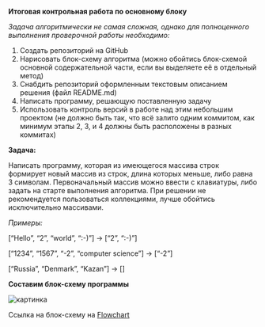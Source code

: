 **Итоговая контрольная работа по основному блоку**

*Задача алгоритмически не самая сложная, однако для полноценного выполнения проверочной работы необходимо:*

1. Создать репозиторий на GitHub
2. Нарисовать блок-схему алгоритма (можно обойтись блок-схемой основной содержательной части, если вы выделяете её в отдельный метод)
3. Снабдить репозиторий оформленным текстовым описанием решения (файл README.md)
4. Написать программу, решающую поставленную задачу
5. Использовать контроль версий в работе над этим небольшим проектом (не должно быть так, что всё залито одним коммитом, как минимум этапы 2, 3, и 4 должны быть расположены в разных коммитах)

**Задача:**

Написать программу, которая из имеющегося массива строк формирует новый массив из строк, длина которых меньше, либо равна 3 символам. Первоначальный массив можно ввести с клавиатуры, либо задать на старте выполнения алгоритма. При решении не рекомендуется пользоваться коллекциями, лучше обойтись исключительно массивами.

*Примеры:*

[“Hello”, “2”, “world”, “:-)”] → [“2”, “:-)”]

[“1234”, “1567”, “-2”, “computer science”] → [“-2”]

[“Russia”, “Denmark”, “Kazan”] → []


**Составим блок-схему программы**

![картинка](https://fs3.fotoload.ru/f/0620/1591212881/4da141d5cf.jpg)

Ссылка на блок-схему на [Flowchart](https://viewer.diagrams.net/?tags=%7B%7D&highlight=0000ff&edit=_blank&layers=1&nav=1&title=%D0%9C%D0%B0%D1%81%D1%81%D0%B8%D0%B2%20%D1%81%20%D1%83%D0%BC%D0%B5%D0%BD%D1%8C%D1%88%D0%B5%D0%BD%D0%B8%D0%B5%D0%BC.drawio#R5VpZc%2BI4EP41PCblUzaPAXLUFrubqdTOsS9bsi2MZ4XFChFIfv3KloRlJAgZriGTpBy5dVjq7q8vu%2BP3J8t7Cqfj30mGcMdzsmXHH3Q8L44Cfq0IL4IQRLEg5LTIBMltCE%2FFK5JER1LnRYZmrYGMEMyKaZuYkrJEKWvRIKVk0R42Irj91CnMkUF4SiE2qV%2BKjI3lsbyooT%2BgIh%2BrJ7ugK3omUA2WJ5mNYUYWGsm%2F7fh9SggTrcmyj3DFO8UXMe9uQ%2B9qYxSVbJcJn6eD8Z9Dgtw%2Be334%2BnCf4zK68sUqzxDP5YHlZtmL4gDKOEPkLaFsTHJSQnzbUHuUzMsMVY9x%2BF0zZkjIlBNdTvyOGHuR0oVzRjhpzCZY9ppHkaebkTlN0Zb9y3HVHrWJkgH3iEwQoy98AEUYsuK5LVQodSNfjVtNfSQF34rnSDV2g%2FA6FJOkHsdOew0GaY6YnNZIgTe0fTSkWjbvkJNryOmJP5GZwsKYI6MSymJcMPQ0hTX7FhybbZaPCoz7BBNaz%2FMziOJRyukzRsm%2FSOsBaYyS0TYhPSPK0HIr%2B1WvE62xUcF80WArAoI01mAVOJsl1mL1Fr4uvgyiT0P66fHzc4rHi2759P2fK%2B%2FC9V9aV6F9W855cJzsyvVtu9a5zlnXra89cb2tr3ygUzfuNGKvw5kW9%2Bt2pNHFRKfuFe1QjV%2B1%2B2rBm%2FaC%2FBrXEyM1mLddbSm1uAcw53MvobyVs1p2AE4qcJXJrPpXzxlYHty0B9q6autyW33tDK66is21NtF%2B5LrKclczrZpcoyDGCJOcwgkfOEW04BJEdL3vsel423AskfLTFkMyilOUWg1JEodB6BzGkAB%2FgznW7IgLXNOQrJvtH1Fp4HyG%2Fa9%2FLZbwt7xw%2FqPB34%2F9n8qRrqH8TcuyzWLolsV6cO9EhmTbJjWuC7ddVHiq7h0LYsWQUh%2ByJqm2HN7pSUMUZ4ENALGX%2BAAcypN2r701V2rBAOgqnOggCI8FAteUx4WjwOJfrScHJ0KBne2m8fnGcyYb54cw4flZi1sQF3nJ2ylnTu0AKi0seAZ0IzsmRZYJwaBZ8QqTer1KNNMq2q0PE%2FY64WDFeUONV%2BmZnNxZJUW6TLao1EYcXDnXjgNACwhSZj8a8rdXURPIaDRD%2B4b2dgMKflXQCAN2Lt9hBqG111CxFRbBHZcCLcr8hlL4cj1EZc5Nq%2BEuxmSSzGfvdhWj0cizx0oZSEB4IFehrL3Uaz%2F0zFApjk0vAY7lJcKPpu%2BudxGxkpnrcoXv1X8XF%2F%2F4kdvSai8KVKSjlxIswY8fHkmtLUntxaj1Zm3dobYQnDP2sRRwTlpKOEGyf4HJvSUCNDRw9%2BTeAxaXpdzTSVyW%2B%2BHADXYEt3sqn2Xnuxkr%2FEGsnL%2B8xGaD2WwSGy9STm7ftxftCUdMZZxfACZ2aZ61ALCKnz5gAUB7V7qpABB67QKACgr2rACoZY6PG7MCoGWdFW9lRTMcrFLQ9US1muX4hsiPnpru5el9d93V%2B6FruvquzdV7m8W5H5YuuZK%2FxTbtkp6e19ebKCjPmZ%2FupdlhtFZ1Abb8FFhedR8tP%2FU%2BXAyrDvCTB7Fqm7pio0VHlRaFfS%2BFfb9EVQ%2F8lqpbszXvlNmaF384TQ93NeHRWTXdTNemtI6p2h8s7K7%2BqtiRkXQ%2Bqdn2FgYSIbZhsimyCavfik5KptHFjw0soP45DFjioIWVAFi%2BW7Bh5WjfLagPGTWR3RVlMTPfchz907K9GOupwHH1nanJ2bh7ECPEb5uvNkUK0Hz66t%2F%2BDw%3D%3D)
